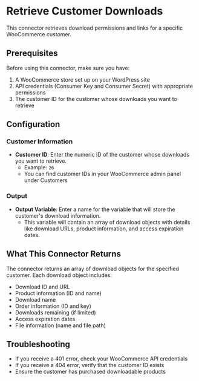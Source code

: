 # Retrieve Customer Downloads

This connector retrieves download permissions and links for a specific WooCommerce customer.

## Prerequisites

Before using this connector, make sure you have:

1. A WooCommerce store set up on your WordPress site
2. API credentials (Consumer Key and Consumer Secret) with appropriate permissions
3. The customer ID for the customer whose downloads you want to retrieve

## Configuration

### Customer Information

- **Customer ID**: Enter the numeric ID of the customer whose downloads you want to retrieve. 
  - Example: `26`
  - You can find customer IDs in your WooCommerce admin panel under Customers

### Output

- **Output Variable**: Enter a name for the variable that will store the customer's download information.
  - This variable will contain an array of download objects with details like download URLs, product information, and access expiration dates.

## What This Connector Returns

The connector returns an array of download objects for the specified customer. Each download object includes:

- Download ID and URL
- Product information (ID and name)
- Download name
- Order information (ID and key)
- Downloads remaining (if limited)
- Access expiration dates
- File information (name and file path)

## Troubleshooting

- If you receive a 401 error, check your WooCommerce API credentials
- If you receive a 404 error, verify that the customer ID exists
- Ensure the customer has purchased downloadable products